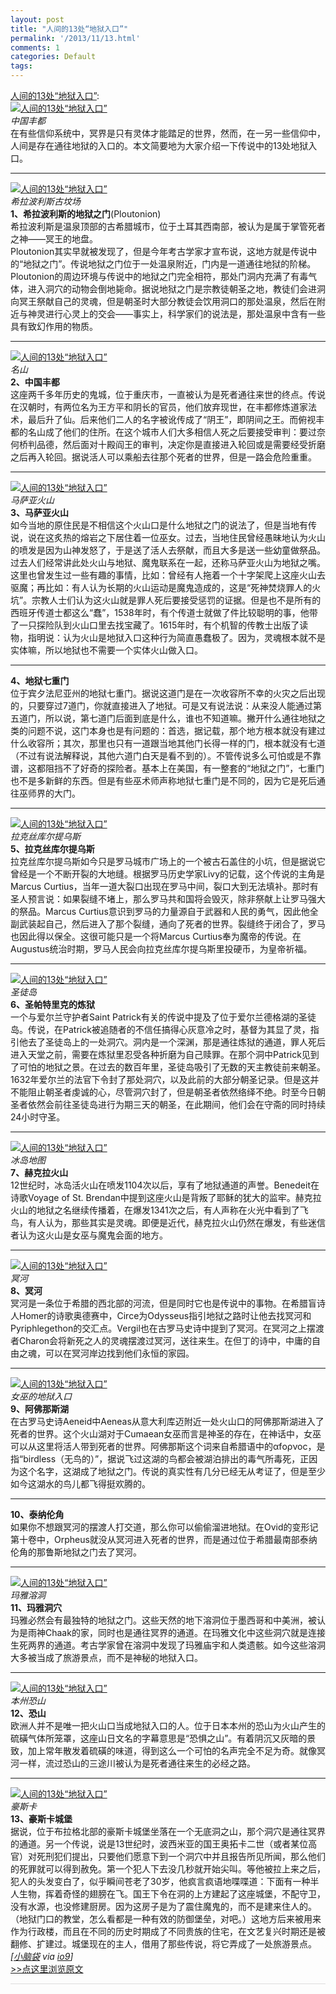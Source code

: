 ```yaml
---
layout: post
title: "人间的13处“地狱入口”"
permalink: '/2013/11/13.html'
comments: 1
categories: Default
tags: 
---
```

[人间的13处“地狱入口”](http://jandan.net/2013/10/12/entrances-to-hell.html):   
<a href="http://jandan.net/2013/10/12/entrances-to-hell.html"><img alt="人间的13处“地狱入口”" src="http://ww3.sinaimg.cn/bmiddle/6d050af1gw1e9hsflfdglj20qy0hzahy.jpg" style="height: auto; max-width: 921px;"/></a>  
_中国丰都_  
在有些信仰系统中，冥界是只有灵体才能踏足的世界，然而，在一另一些信仰中，人间是存在通往地狱的入口的。本文简要地为大家介绍一下传说中的13处地狱入口。  

---
<a href="http://jandan.net/2013/10/12/entrances-to-hell.html"><img alt="人间的13处“地狱入口”" src="http://ww1.sinaimg.cn/bmiddle/6d050af1gw1e9hsfn56lbj20hs0bvgqz.jpg" style="height: auto; max-width: 921px;"/></a>  
_希拉波利斯古坟场_  
__1、希拉波利斯的地狱之门__(Ploutonion)  
希拉波利斯是温泉顶部的古希腊城市，位于土耳其西南部，被认为是属于掌管死者之神——冥王的地盘。  
Ploutonion其实早就被发现了，但是今年考古学家才宣布说，这地方就是传说中的“地狱之门”。传说地狱之门位于一处温泉附近，门内是一道通往地狱的阶梯。Ploutonion的周边环境与传说中的地狱之门完全相符，那处门洞内充满了有毒气体，进入洞穴的动物会倒地毙命。据说地狱之门是宗教徒朝圣之地，教徒们会进洞向冥王祭献自己的灵魂，但是朝圣时大部分教徒会饮用洞口的那处温泉，然后在附近与神灵进行心灵上的交会——事实上，科学家们的说法是，那处温泉中含有一些具有致幻作用的物质。  

---
<a href="http://jandan.net/2013/10/12/entrances-to-hell.html"><img alt="人间的13处“地狱入口”" src="http://ww4.sinaimg.cn/bmiddle/6d050af1gw1e9hsfog788j20hs0dctbt.jpg" style="height: auto; max-width: 921px;"/></a>  
_名山_  
__2、中国丰都__  
这座两千多年历史的鬼城，位于重庆市，一直被认为是死者通往来世的终点。传说在汉朝时，有两位名为王方平和阴长的官员，他们放弃现世，在丰都修炼道家法术，最后升了仙。后来他们二人的名字被讹传成了“阴王”，即阴间之王。而俯视丰都的名山成了他们的住所。在这个城市人们大多相信人死之后要接受审判：要过奈何桥判品德，然后面对十殿阎王的审判，决定你是直接进入轮回或是需要经受折磨之后再入轮回。据说活人可以乘船去往那个死者的世界，但是一路会危险重重。  

---
<a href="http://jandan.net/2013/10/12/entrances-to-hell.html"><img alt="人间的13处“地狱入口”" src="http://ww2.sinaimg.cn/bmiddle/6d050af1gw1e9hsfpib8rj20hs0dcmzo.jpg" style="height: auto; max-width: 921px;"/></a>  
_马萨亚火山_  
__3、马萨亚火山__  
如今当地的原住民是不相信这个火山口是什么地狱之门的说法了，但是当地有传说，说在这炙热的熔岩之下居住着一位巫女。过去，当地住民曾经愚昧地认为火山的喷发是因为山神发怒了，于是送了活人去祭献，而且大多是送一些幼童做祭品。过去人们经常讲此处火山与地狱、魔鬼联系在一起，还称马萨亚火山为地狱之嘴。这里也曾发生过一些有趣的事情，比如：曾经有人拖着一个十字架爬上这座火山去驱魔；再比如：有人认为长期的火山运动是魔鬼造成的，这是“死神焚烧罪人的火坑”。宗教人士们认为这火山就是罪人死后要接受惩罚的证据。但是也不是所有的西班牙传道士都这么“蠢”，1538年时，有个传道士就做了件比较聪明的事，他带了一只探险队到火山口里去找宝藏了。1615年时，有个机智的传教士出版了读物，指明说：认为火山是地狱入口这种行为简直愚蠢极了。因为，灵魂根本就不是实体嘛，所以地狱也不需要一个实体火山做入口。  

---
__4、地狱七重门__  
位于宾夕法尼亚州的地狱七重门。据说这道门是在一次收容所不幸的火灾之后出现的，只要穿过7道门，你就直接进入了地狱。可是又有说法说：从来没人能通过第五道门，所以说，第七道门后面到底是什么，谁也不知道嘛。撇开什么通往地狱之类的问题不说，这门本身也是有问题的：首选，据记载，那个地方根本就没有建过什么收容所；其次，那里也只有一道跟当地其他门长得一样的门，根本就没有七道（不过有说法解释说，其他六道门白天是看不到的）。不管传说多么可怕或是不靠谱，这都阻挡不了好奇的探险者。基本上在美国，有一整套的“地狱之门”，七重门也不是多新鲜的东西。但是有些巫术师声称地狱七重门是不同的，因为它是死后通往巫师界的大门。  

---
<a href="http://jandan.net/2013/10/12/entrances-to-hell.html"><img alt="人间的13处“地狱入口”" src="http://ww1.sinaimg.cn/bmiddle/6d050af1gw1e9hsfr628kj20hs0c4dle.jpg" style="height: auto; max-width: 921px;"/></a>  
_拉克丝库尔提乌斯_  
__5、拉克丝库尔提乌斯__  
拉克丝库尔提乌斯如今只是罗马城市广场上的一个被古石盖住的小坑，但是据说它曾经是一个不断开裂的大地缝。根据罗马历史学家Livy的记载，这个传说的主角是Marcus Curtius，当年一道大裂口出现在罗马中间，裂口大到无法填补。那时有圣人预言说：如果裂缝不堵上，那么罗马共和国将会毁灭，除非祭献上让罗马强大的祭品。Marcus Curtius意识到罗马的力量源自于武器和人民的勇气，因此他全副武装起自己，然后进入了那个裂缝，通向了死者的世界。裂缝终于闭合了，罗马也因此得以保全。这很可能只是一个将Marcus Curtius奉为魔帝的传说。在Augustus统治时期，罗马人民会向拉克丝库尔提乌斯里投硬币，为皇帝祈福。  

---
<a href="http://jandan.net/2013/10/12/entrances-to-hell.html"><img alt="人间的13处“地狱入口”" src="http://ww1.sinaimg.cn/bmiddle/6d050af1gw1e9hsfs3wobj20hs0dcgpc.jpg" style="height: auto; max-width: 921px;"/></a>  
_圣徒岛_  
__6、圣帕特里克的炼狱__  
一个与爱尔兰守护者Saint Patrick有关的传说中提及了位于爱尔兰德格湖的圣徒岛。传说，在Patrick被追随者的不信任搞得心灰意冷之时，基督为其显了灵，指引他去了圣徒岛上的一处洞穴。洞内是一个深渊，那是通往炼狱的通道，罪人死后进入天堂之前，需要在炼狱里忍受各种折磨为自己赎罪。在那个洞中Patrick见到了可怕的地狱之景。在过去的数百年里，圣徒岛吸引了无数的天主教徒前来朝圣。1632年爱尔兰的法官下令封了那处洞穴，以及此前的大部分朝圣记录。但是这并不能阻止朝圣者虔诚的心，尽管洞穴封了，但是朝圣者依然络绎不绝。时至今日朝圣者依然会前往圣徒岛进行为期三天的朝圣，在此期间，他们会在守斋的同时持续24小时守圣。  

---
<a href="http://jandan.net/2013/10/12/entrances-to-hell.html"><img alt="人间的13处“地狱入口”" src="http://ww4.sinaimg.cn/bmiddle/6d050af1gw1e9hsfub1n7j20hs0e345x.jpg" style="height: auto; max-width: 921px;"/></a>  
_冰岛地图_  
__7、赫克拉火山__  
12世纪时，冰岛活火山在喷发1104次以后，享有了地狱通道的声誉。Benedeit在诗歌Voyage of St. Brendan中提到这座火山是背叛了耶稣的犹大的监牢。赫克拉火山的地狱之名继续传播着，在爆发1341次之后，有人声称在火光中看到了飞鸟，有人认为，那些其实是灵魂。即便是近代，赫克拉火山仍然在爆发，有些迷信者认为这火山是女巫与魔鬼会面的地方。  

---
<a href="http://jandan.net/2013/10/12/entrances-to-hell.html"><img alt="人间的13处“地狱入口”" src="http://ww1.sinaimg.cn/bmiddle/6d050af1gw1e9hsfvsf3oj20hs0bvn28.jpg" style="height: auto; max-width: 921px;"/></a>  
_冥河_  
__8、冥河__  
冥河是一条位于希腊的西北部的河流，但是同时它也是传说中的事物。在希腊盲诗人Homer的诗歌奥德赛中，Circe为Odysseus指引地狱之路时让他去找冥河和Pyriphlegethon的交汇点。Vergil也在古罗马史诗中提到了冥河。在冥河之上摆渡者Charon会将新死之人的灵魂摆渡过冥河，送往来生。在但丁的诗中，中庸的自由之魂，可以在冥河岸边找到他们永恒的家园。  

---
<a href="http://jandan.net/2013/10/12/entrances-to-hell.html"><img alt="人间的13处“地狱入口”" src="http://ww4.sinaimg.cn/bmiddle/6d050af1gw1e9hsfxpn7tj20hs0dctg5.jpg" style="height: auto; max-width: 921px;"/></a>  
_女巫的地狱入口_  
__9、阿佛那斯湖__  
在古罗马史诗Aeneid中Aeneas从意大利库迈附近一处火山口的阿佛那斯湖进入了死者的世界。这个火山湖对于Cumaean女巫而言是神圣的存在，在神话中，女巫可以从这里将活人带到死者的世界。阿佛那斯这个词来自希腊语中的αfορνοc，是指“birdless（无鸟的）”，据说飞过这湖的鸟都会被湖泊排出的毒气所毒死，正因为这个名字，这湖成了地狱之门。传说的真实性有几分已经无从考证了，但是至少如今这湖水的鸟儿都飞得挺欢腾的。  

---
__10、泰纳伦角__  
如果你不想跟冥河的摆渡人打交道，那么你可以偷偷溜进地狱。在Ovid的变形记第十卷中，Orpheus就没从冥河进入死者的世界，而是通过位于希腊最南部泰纳伦角的那鲁斯地狱之门去了冥河。  

---
<a href="http://jandan.net/2013/10/12/entrances-to-hell.html"><img alt="人间的13处“地狱入口”" src="http://ww3.sinaimg.cn/bmiddle/6d050af1gw1e9hsfz3ey0j20hs0bvtdj.jpg" style="height: auto; max-width: 921px;"/></a>  
_玛雅溶洞_  
__11、玛雅洞穴__  
玛雅必然会有最独特的地狱之门。这些天然的地下溶洞位于墨西哥和中美洲，被认为是雨神Chaak的家，同时也是通往冥界的通道。在玛雅文化中这些洞穴就是连接生死两界的通道。考古学家曾在溶洞中发现了玛雅庙宇和人类遗骸。如今这些溶洞大多被当成了旅游景点，而不是神秘的地狱入口。  

---
<a href="http://jandan.net/2013/10/12/entrances-to-hell.html"><img alt="人间的13处“地狱入口”" src="http://ww2.sinaimg.cn/bmiddle/6d050af1gw1e9hsg0a5n2j20hs0dcdl8.jpg" style="height: auto; max-width: 921px;"/></a>  
_本州恐山_  
__12、恐山__  
欧洲人并不是唯一把火山口当成地狱入口的人。位于日本本州的恐山为火山产生的硫磺气体所笼罩，这座山日文名的字幕意思是“恐惧之山”。有着阴沉又灰暗的景致，加上常年散发着硫磺的味道，得到这么一个可怕的名声完全不足为奇。就像冥河一样，流过恐山的三途川被认为是死者通往来生的必经之路。  

---
<a href="http://jandan.net/2013/10/12/entrances-to-hell.html"><img alt="人间的13处“地狱入口”" src="http://ww3.sinaimg.cn/bmiddle/6d050af1gw1e9hsg1trt2j20hs0bvwje.jpg" style="height: auto; max-width: 921px;"/></a>  
_豪斯卡_  
__13、豪斯卡城堡__  
据说，位于布拉格北部的豪斯卡城堡坐落在一个无底洞之山，那个洞穴是通往冥界的通道。另一个传说，说是13世纪时，波西米亚的国王奥拓卡二世（或者某位高官）对死刑犯们提出，只要他们愿意下到一个洞穴中并且报告所见所闻，那么他们的死罪就可以得到赦免。第一个犯人下去没几秒就开始尖叫。等他被拉上来之后，犯人的头发变白了，似乎瞬间苍老了30岁，他疯言疯语地喋喋道：下面有一种半人生物，挥着奇怪的翅膀在飞。国王下令在洞的上方建起了这座城堡，不配守卫，没有水源，也没修建厨房。因为这房子是为了震住魔鬼的，而不是建来住人的。（地狱门口的教堂，怎么看都是一种有效的防御堡垒，对吧。）这地方后来被用来作为行政楼，而且在不同的历史时期成了不同贵族的住宅，在文艺复兴时期还是被翻修、扩建过。城堡现在的主人，借用了那些传说，将它弄成了一处旅游景点。  
_\[[小脑袋](http://jandan.net/2013/10/12/entrances-to-hell.html) via <a href="http://io9.com/13-places-on-earth-thought-to-be-entrances-to-hell-1441628317" rel="external">io9</a>\]_  
[&gt;&gt;点这里浏览原文](http://jandan.net/2013/10/12/entrances-to-hell.html)  

<div style="border-top: 1px solid #dcdcdc; padding: 5px 0;"><br/></div>

<div style="clear: both;"></div>